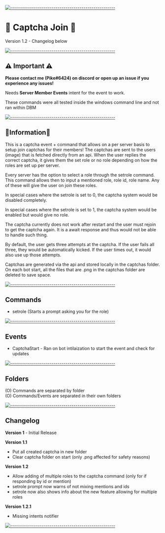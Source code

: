 [![-----------------------------------------------------](https://raw.githubusercontent.com/andreasbm/readme/master/assets/lines/aqua.png)](#Important)
  
# 📇 Captcha Join 📇
Version 1.2 - Changelog below  
  
[![-----------------------------------------------------](https://raw.githubusercontent.com/andreasbm/readme/master/assets/lines/aqua.png)](#Important)
## ⚠️ Important ⚠️
**Please contact me (Pike#6424) on discord or open up an issue if you experience any issues!**
  
Needs **Server Member Events** intent for the event to work.
  
These commands were all tested inside the windows command line and not ran within DBM  
  
[![-----------------------------------------------------](https://raw.githubusercontent.com/andreasbm/readme/master/assets/lines/aqua.png)](#Important)
  
## 📝Information📝
This is a captcha event + command that allows on a per server basis to setup join captchas for their members! The captchas are sent to the users (image) that is fetched directly from an api. When the user replies the correct captcha, it gives them the set role or no role depending on how the roles are set up per server.
   
Every server has the option to select a role through the setrole command. This command allows then to input a mentioned role, role id, role name. Any of these will give the user on join these roles. 
   
In special cases where the setrole is set to 0, the captcha system would be disabled completely.

In special cases where the setrole is set to 1, the captcha system would be enabled but would give no role.

The captcha currently does not work after restart and the user must rejoin to get the captcha again. It is a await response and thus would not be able to handle such thing.

By default, the user gets three attempts at the captcha. If the user fails all three, they would be automatically kicked. If the user times out, it would also use up those attempts. 

Captchas are generated via the api and stored locally in the captchas folder. On each bot start, all the files that are .png in the captchas folder are deleted to save space.
  
[![-----------------------------------------------------](https://raw.githubusercontent.com/andreasbm/readme/master/assets/lines/aqua.png)](#Important)
  
## Commands
- setrole (Starts a prompt asking you for the role)  
  
[![-----------------------------------------------------](https://raw.githubusercontent.com/andreasbm/readme/master/assets/lines/aqua.png)](#Important)
  
## Events
- CaptchaStart - Ran on bot intilaization to start the event and check for updates  
  
[![-----------------------------------------------------](https://raw.githubusercontent.com/andreasbm/readme/master/assets/lines/aqua.png)](#Important)
  
## Folders
(O) Commands are separated by folder  
(O) Commands/Events are separated in their own folders
  
[![-----------------------------------------------------](https://raw.githubusercontent.com/andreasbm/readme/master/assets/lines/aqua.png)](#Important)
  
## Changelog
**Version 1** - Initial Release  
  
**Version 1.1**  
- Put all created captcha in new folder  
- Clear captcha folder on start (only .png affected for safety reasons)  
  
**Version 1.2**  
- Allow adding of multiple roles to the captcha command (only for if responding by id or mention)  
- setrole prompt now warns of not mixing mentions and ids  
- setrole now also shows info about the new feature allowing for multiple roles  
  
**Version 1.2.1**   
- Missing intents notifier  

[![-----------------------------------------------------](https://raw.githubusercontent.com/andreasbm/readme/master/assets/lines/aqua.png)](#Important)
